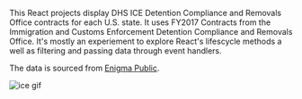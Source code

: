 This React projects display DHS ICE Detention Compliance and Removals Office contracts for each U.S. state. It uses FY2017 Contracts from the Immigration and Customs Enforcement Detention Compliance and Removals Office. It's mostly an experiement to explore React's lifescycle methods a well as filtering and passing data through event handlers.  

The data is sourced from [Enigma Public](https://public.enigma.com/datasets/government-spending-contracts-2017/6f9d4e3c-f651-4874-b1fa-e7fb261ffcfe?filter=%2B%5B%3Eawarding_office_name%5BDETENTION%20COMPLIANCE%20AND%20REMOVALS%5D%5D).

![ice gif](https://cdn.rawgit.com/benmatheson/migrationMap/eb761bcb/data/gifs/ezgif-2-e963e9bdf6small.gif)

